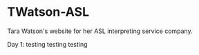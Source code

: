 # TWatson-ASL
Tara Watson's website for her ASL interpreting service company. 

Day 1: testing testing testing 